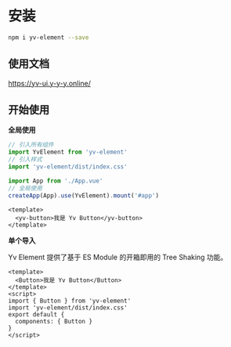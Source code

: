 # 安装

```bash
npm i yv-element --save
```

## 使用文档

https://yv-ui.y-y-y.online/

## 开始使用

**全局使用**

```js
// 引入所有组件
import YvElement from 'yv-element'
// 引入样式
import 'yv-element/dist/index.css'

import App from './App.vue'
// 全局使用
createApp(App).use(YvElement).mount('#app')
```

```vue
<template>
  <yv-button>我是 Yv Button</yv-button>
</template>
```

**单个导入**

Yv Element 提供了基于 ES Module 的开箱即用的 Tree Shaking 功能。

```vue
<template>
  <Button>我是 Yv Button</Button>
</template>
<script>
import { Button } from 'yv-element'
import 'yv-element/dist/index.css'
export default {
  components: { Button }
}
</script>
```

